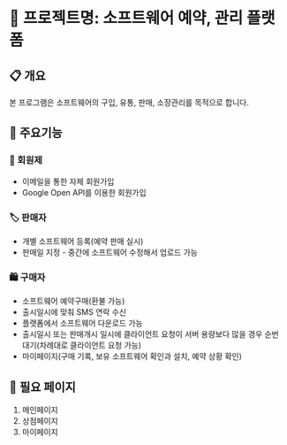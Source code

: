 # 📝 프로젝트명: 소프트웨어 예약, 관리 플랫폼

## 📋 개요
본 프로그램은 소프트웨어의 구입, 유통, 판매, 소장관리를 목적으로 합니다.

## 🎯 주요기능

### 👥 회원제
- 이메일을 통한 자체 회원가입
- Google Open API를 이용한 회원가입

### 🏷️ 판매자
- 개별 소프트웨어 등록(예약 판매 실시)
- 판매일 지정 - 중간에 소프트웨어 수정해서 업로드 가능

### 🛍️ 구매자
- 소프트웨어 예약구매(환불 가능)
- 출시일시에 맞춰 SMS 연락 수신
- 플랫폼에서 소프트웨어 다운로드 가능
- 출시일시 또는 판매개시 일시에 클라이언트 요청이 서버 용량보다 많을 경우 순번 대기(차례대로 클라이언트 요청 가능)
- 마이페이지(구매 기록, 보유 소프트웨어 확인과 설치, 예약 상황 확인)

## 📖 필요 페이지
1. 메인페이지
2. 상점페이지
3. 마이페이지
